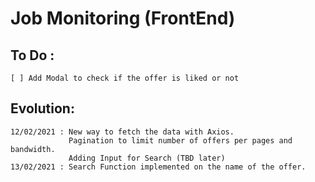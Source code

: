 # Job Monitoring (FrontEnd)

## To Do :
    [ ] Add Modal to check if the offer is liked or not

## Evolution:
    12/02/2021 : New way to fetch the data with Axios. 
                 Pagination to limit number of offers per pages and bandwidth. 
                 Adding Input for Search (TBD later)
    13/02/2021 : Search Function implemented on the name of the offer.